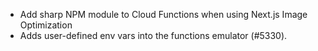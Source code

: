 - Add sharp NPM module to Cloud Functions when using Next.js Image Optimization
- Adds user-defined env vars into the functions emulator (#5330).
